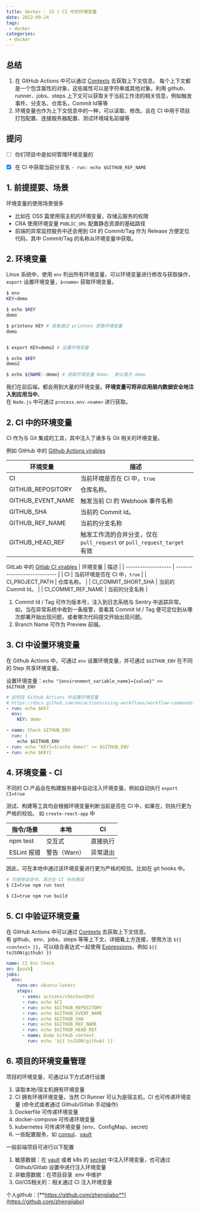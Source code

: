 ```yaml
---
title: docker - 15 | CI 中的环境变量
date: 2022-09-24
tags:
 - docker
categories: 
 - docker
---
```

 



## 总结
1. 在 GitHub Actions 中可以通过 [Contexts](https://docs.github.com/en/actions/learn-github-actions/contexts) 去获取上下文信息。 每个上下文都是一个包含属性的对象，这些属性可以是字符串或其他对象。利用 github、runner、jobs、steps 上下文可以获取关于当前工作流的相关信息，例如触发事件、分支名、仓库名，Commit Id等等 
2. 环境变量也作为上下文信息中的一种，可以读取、修改。且在 CI 中用于项目打包配置、连接服务器配置、测试环境域名前缀等






<!-- ## 疑问
- [ ]  -->




## 提问
- [ ] 你们项目中是如何管理环境变量的

- [x] 在 CI 中获取当前分支名
  `- run: echo $GITHUB_REF_NAME`
  





## 1. 前提提要、场景
环境变量的使用场景很多
- 比如在 OSS 篇使用宿主机的环境变量，存储云服务的权限
- CRA 使用环境变量 `PUBLIC_URL` 配置静态资源的基础路径
- 前端的异常监控服务中还会用到 Git 的 Commit/Tag 作为 Release 方便定位代码，其中 Commit/Tag 的名称从环境变量中获取。




## 2. 环境变量
Linux 系统中，使用 `env` 列出所有环境变量，可以环境变量进行修改与获取操作，`export` 设置环境变量，`$<name>` 获取环境变量。
```bash
$ env
KEY=demo

$ echo $KEY
demo

$ printenv KEY # 或者通过 printenv 获取环境变量
demo


$ export KEY=demo2 # 设置环境变量

$ echo $KEY
demo2

$ echo ${NAME:-demo} # 获取环境变量 Name， 默认值为 demo
```

我们在前后端，都会用到大量的环境变量。**环境变量可将非应用层内数据安全地注入到应用当中**。       
在 `Node.js` 中可通过 `process.env.<name>` 进行获取。



## 2. CI 中的环境变量
CI 作为与 Git 集成的工具，其中注入了诸多与 Git 相关的环境变量。

例如 GitHub 中的 [Github Actions virables](https://docs.github.com/en/actions/learn-github-actions/environment-variables)


| 环境变量          | 描述                                                              |
| ----------------- | ----------------------------------------------------------------- |
| CI                | 当前环境是否在 CI 中，`true`                                      |
| GITHUB_REPOSITORY | 仓库名称。                                                        |
| GITHUB_EVENT_NAME | 触发当前 CI 的 Webhook 事件名称                                   |
| GITHUB_SHA        | 当前的 Commit Id。                                                |
| GITHUB_REF_NAME   | 当前的分支名称                                                    |
| GITHUB_HEAD_REF   | 触发工作流的合并分支，仅在 `pull_request` or `pull_request_target` 有效 |



GitLab 中的 [Gitlab CI virables](https://docs.gitlab.com/ee/ci/variables/predefined_variables.html)
| 环境变量            | 描述                         |
| ------------------- | ---------------------------- |
| CI                  | 当前环境是否在 CI 中，`true` |
| CI_PROJECT_PATH     | 仓库名称。                   |
| CI_COMMIT_SHORT_SHA | 当前的 Commit Id。           |
| CI_COMMIT_REF_NAME  | 当前的分支名称               |


1. Commit Id / Tag 可作为版本号，注入到日志系统与 Sentry 中追踪异常。     
   如，当在异常系统中收到一条报警，查看其 Commit Id / Tag 便可定位到从哪次部署开始出现问题，或者哪次代码提交开始出现问题。
2. Branch Name 可作为 Preview 前缀。



## 3. CI 中设置环境变量
在 Github Actions 中，可通过 `env` 设置环境变量，并可通过 `$GITHUB_ENV` 在不同的 Step 共享环境变量。

设置环境变量：`echo "{environment_variable_name}={value}" >> $GITHUB_ENV`
```yml
# 如何在 Github Actions 中设置环境变量
# https://docs.github.com/en/actions/using-workflows/workflow-commands-for-github-actions#setting-an-environment-variable
- run: echo $KEY
  env:
    KEY: demo

- name: Check GITHUB_ENV
  run: |
    echo $GITHUB_ENV
- run: echo "KEY1=$(echo demo)" >> $GITHUB_ENV
- run: echo $KEY1
```



## 4. 环境变量 - CI
不同的 CI 产品会在构建服务器中自动注入环境变量。例如自动执行 `export CI=true`      

测试、构建等工具均会根据环境变量判断当前是否在 CI 中，如果在，则执行更为严格的校验。
如 `create-react-app` 中

| 指令/场景   | 本地         | CI       |
| ----------- | ------------ | -------- |
| npm test    | 交互式       | 直接执行 |
| ESLint 报错 | 警告（Warn） | 异常退出 |

因此，可在本地中通过该环境变量进行更为严格的校验。比如在 git hooks 中。

```bash
# 可使用该命令，演示在 CI 中的表现
$ CI=true npm run test

$ CI=true npm run build
```



## 5. CI 中验证环境变量

在 GitHub Actions 中可以通过 [Contexts](https://docs.github.com/en/actions/learn-github-actions/contexts) 去获取上下文信息。      
有 github、env、jobs、steps 等等上下文，详细看上方连接，使用方法 `${{ <context> }}`，可以结合表达式一起使用 [Expressions](https://docs.github.com/en/actions/learn-github-actions/expressions#tojson)，例如 `${{ toJSON(github) }}`

```yml
name: CI Env Check
on: [push]
jobs:
  env:
    runs-on: ubuntu-latest
    steps:
      - uses: actions/checkout@v2
      - run: echo $CI
      - run: echo $GITHUB_REPOSITORY
      - run: echo $GITHUB_EVENT_NAME
      - run: echo $GITHUB_SHA
      - run: echo $GITHUB_REF_NAME
      - run: echo $GITHUB_HEAD_REF
      - name: Dump GitHub context
        run: echo '${{ toJSON(github) }}'
```



## 6. 项目的环境变量管理
项目的环境变量，可通过以下方式进行设置
1. 读取本地/宿主机拥有环境变量
2. CI 拥有环境环境变量，当然 CI Runner 可认为是宿主机，CI 也可传递环境变量 (命令式或者通过 Github/Gitlab 手动操作)
3. Dockerfile 可传递环境变量
4. docker-compose 可传递环境变量
5. kubernetes 可传递环境变量 (env、ConfigMap、secret)
6. 一些配置服务，如 [consul](https://github.com/hashicorp/consul)、[vault](https://github.com/hashicorp/vault)


一般前端项目可进行以下配置
1. 敏感数据：在 [vault](https://github.com/hashicorp/vault) 或者 k8s 的 [secket](https://kubernetes.io/zh-cn/docs/concepts/configuration/secret/) 中注入环境变量，也可通过 Github/Gitlab 设置中进行注入环境变量
2. 非敏感数据：在项目目录 .env 中维护
3. Git/OS相关的：相关通过 CI 注入环境变量

<!-- ## 遗留 -->





个人github：[**https://github.com/zhengjiabo**](https://github.com/zhengjiabo) 